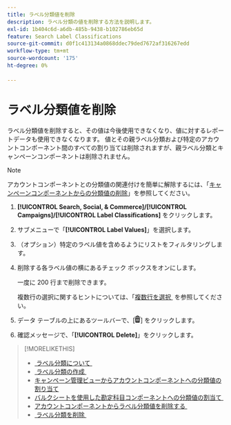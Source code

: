 ```yaml
---
title: ラベル分類値を削除
description: ラベル分類の値を削除する方法を説明します。
exl-id: 1b404c6d-a6db-485b-9438-b102786eb65d
feature: Search Label Classifications
source-git-commit: d0f1c413134a0868ddec79ded7672af316267edd
workflow-type: tm+mt
source-wordcount: '175'
ht-degree: 0%

---
```


# ラベル分類値を削除

ラベル分類値を削除すると、その値は今後使用できなくなり、値に対するレポートデータも使用できなくなります。 値とその親ラベル分類および特定のアカウントコンポーネント間のすべての割り当ては削除されますが、親ラベル分類とキャンペーンコンポーネントは削除されません。

>[!NOTE]
>
>アカウントコンポーネントとの分類値の関連付けを簡単に解除するには、「[&#x200B; キャンペーンコンポーネントからの分類値の削除 &#x200B;](classification-values-remove.md)」を参照してください。

1. **[!UICONTROL Search, Social, & Commerce]/[!UICONTROL Campaigns]/[!UICONTROL Label Classifications]** をクリックします。

1. サブメニューで「**[!UICONTROL Label Values]**」を選択します。

1. （オプション）特定のラベル値を含めるようにリストをフィルタリングします。

1. 削除する各ラベル値の横にあるチェック ボックスをオンにします。

   一度に 200 行まで削除できます。

   複数行の選択に関するヒントについては、「[&#x200B; 複数行を選択 &#x200B;](/help/search-social-commerce/common-tasks/navigation-editing-selection/multiple-rows-select.md) を参照してください。

1. データ テーブルの上にあるツールバーで、[![&#x200B; 削除 &#x200B;](/help/search-social-commerce/assets/delete.png " 削除 ")] をクリックします。

1. 確認メッセージで、「**[!UICONTROL Delete]**」をクリックします。

>[!MORELIKETHIS]
>
>* [&#x200B; ラベル分類について &#x200B;](classification-about.md)
>* [&#x200B; ラベル分類の作成 &#x200B;](classification-create.md)
>* [&#x200B; キャンペーン管理ビューからアカウントコンポーネントへの分類値の割り当て &#x200B;](classification-values-assign-campaign-management.md)
>* [&#x200B; バルクシートを使用した勘定科目コンポーネントへの分類値の割当て &#x200B;](classification-values-assign-bulksheets.md)
>* [&#x200B; アカウントコンポーネントからラベル分類値を削除する &#x200B;](classification-values-remove.md)
>* [&#x200B; ラベル分類を削除 &#x200B;](classification-delete.md)
